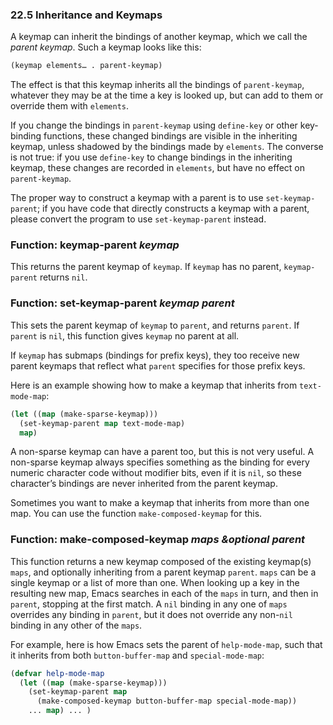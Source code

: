 

### 22.5 Inheritance and Keymaps

A keymap can inherit the bindings of another keymap, which we call the *parent keymap*. Such a keymap looks like this:

```lisp
(keymap elements… . parent-keymap)
```

The effect is that this keymap inherits all the bindings of `parent-keymap`, whatever they may be at the time a key is looked up, but can add to them or override them with `elements`.

If you change the bindings in `parent-keymap` using `define-key` or other key-binding functions, these changed bindings are visible in the inheriting keymap, unless shadowed by the bindings made by `elements`. The converse is not true: if you use `define-key` to change bindings in the inheriting keymap, these changes are recorded in `elements`, but have no effect on `parent-keymap`.

The proper way to construct a keymap with a parent is to use `set-keymap-parent`; if you have code that directly constructs a keymap with a parent, please convert the program to use `set-keymap-parent` instead.

### Function: **keymap-parent** *keymap*

This returns the parent keymap of `keymap`. If `keymap` has no parent, `keymap-parent` returns `nil`.

### Function: **set-keymap-parent** *keymap parent*

This sets the parent keymap of `keymap` to `parent`, and returns `parent`. If `parent` is `nil`, this function gives `keymap` no parent at all.

If `keymap` has submaps (bindings for prefix keys), they too receive new parent keymaps that reflect what `parent` specifies for those prefix keys.

Here is an example showing how to make a keymap that inherits from `text-mode-map`:

```lisp
(let ((map (make-sparse-keymap)))
  (set-keymap-parent map text-mode-map)
  map)
```

A non-sparse keymap can have a parent too, but this is not very useful. A non-sparse keymap always specifies something as the binding for every numeric character code without modifier bits, even if it is `nil`, so these character’s bindings are never inherited from the parent keymap.

Sometimes you want to make a keymap that inherits from more than one map. You can use the function `make-composed-keymap` for this.

### Function: **make-composed-keymap** *maps \&optional parent*

This function returns a new keymap composed of the existing keymap(s) `maps`, and optionally inheriting from a parent keymap `parent`. `maps` can be a single keymap or a list of more than one. When looking up a key in the resulting new map, Emacs searches in each of the `maps` in turn, and then in `parent`, stopping at the first match. A `nil` binding in any one of `maps` overrides any binding in `parent`, but it does not override any non-`nil` binding in any other of the `maps`.

For example, here is how Emacs sets the parent of `help-mode-map`, such that it inherits from both `button-buffer-map` and `special-mode-map`:

```lisp
(defvar help-mode-map
  (let ((map (make-sparse-keymap)))
    (set-keymap-parent map
      (make-composed-keymap button-buffer-map special-mode-map))
    ... map) ... )
```
